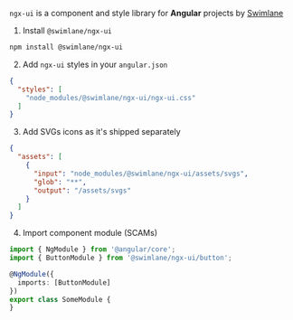 `ngx-ui` is a component and style library for **Angular** projects by [Swimlane](https://swimlane.com)

1. Install `@swimlane/ngx-ui`

```bash
npm install @swimlane/ngx-ui
```

2. Add `ngx-ui` styles in your `angular.json`

```json
{
  "styles": [
    "node_modules/@swimlane/ngx-ui/ngx-ui.css"
  ]
}
```

3. Add SVGs icons as it's shipped separately

```json
{
  "assets": [
    {
      "input": "node_modules/@swimlane/ngx-ui/assets/svgs",
      "glob": "**",
      "output": "/assets/svgs"
    }
  ]
}
```

4. Import component module (SCAMs)

```ts
import { NgModule } from '@angular/core';
import { ButtonModule } from '@swimlane/ngx-ui/button';

@NgModule({
  imports: [ButtonModule]
})
export class SomeModule {
}
```
